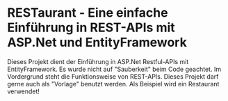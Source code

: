 # RESTaurant - Eine einfache Einführung in REST-APIs mit ASP.Net und EntityFramework

Dieses Projekt dient der Einführung in ASP.Net Restful-APIs mit EntityFramework. Es wurde nicht auf "Sauberkeit" beim Code geachtet. Im Vordergrund steht die Funktionsweise von REST-APIs. Dieses Projekt darf gerne auch als "Vorlage" benutzt werden. Als Beispiel wird ein Restaurant verwendet!
